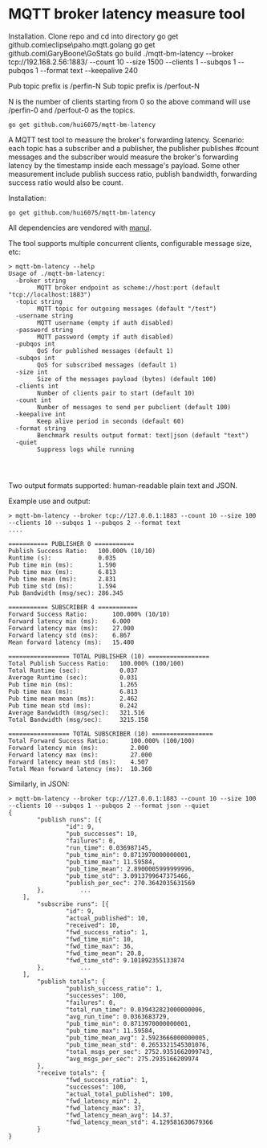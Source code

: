 MQTT broker latency measure tool
=========

Installation. 
Clone repo and cd into directory
go get github.com\eclipse\paho.mqtt.golang
go get github.com\GaryBoone\GoStats
go build
./mqtt-bm-latency --broker tcp://192.168.2.56:1883/ --count 10 --size 1500 --clients 1 --subqos 1 --pubqos 1 --format text --keepalive 240

Pub topic prefix is /perfin-N
Sub topic prefix is /perfout-N

N is the number of clients starting from 0 so the above command will use /perfin-0 and /perfout-0 as the topics.
```
go get github.com/hui6075/mqtt-bm-latency
```

A MQTT test tool to measure the broker's forwarding latency.
Scenario: each topic has a subscriber and a publisher, the publisher publishes #count messages and the subscriber would measure the broker's forwarding latency by the timestamp inside each message's payload.
Some other measurement include publish success ratio, publish bandwidth, forwarding success ratio would also be count.

Installation:

```
go get github.com/hui6075/mqtt-bm-latency
```

All dependencies are vendored with [manul](https://github.com/kovetskiy/manul).

The tool supports multiple concurrent clients, configurable message size, etc:
```
> mqtt-bm-latency --help
Usage of ./mqtt-bm-latency:
  -broker string
        MQTT broker endpoint as scheme://host:port (default "tcp://localhost:1883")
  -topic string
        MQTT topic for outgoing messages (default "/test")
  -username string
        MQTT username (empty if auth disabled)
  -password string
        MQTT password (empty if auth disabled)
  -pubqos int
        QoS for published messages (default 1)
  -subqos int
        QoS for subscribed messages (default 1)
  -size int
        Size of the messages payload (bytes) (default 100)
  -clients int
        Number of clients pair to start (default 10)
  -count int
        Number of messages to send per pubclient (default 100)
  -keepalive int
        Keep alive period in seconds (default 60)
  -format string
        Benchmark results output format: text|json (default "text")
  -quiet
        Suppress logs while running




```

Two output formats supported: human-readable plain text and JSON.

Example use and output:

```
> mqtt-bm-latency --broker tcp://127.0.0.1:1883 --count 10 --size 100 --clients 10 --subqos 1 --pubqos 2 --format text
....

=========== PUBLISHER 0 ===========
Publish Success Ratio:   100.000% (10/10)
Runtime (s):             0.035
Pub time min (ms):       1.590
Pub time max (ms):       6.813
Pub time mean (ms):      2.831
Pub time std (ms):       1.594
Pub Bandwidth (msg/sec): 286.345

=========== SUBSCRIBER 4 ===========
Forward Success Ratio:       100.000% (10/10)
Forward latency min (ms):    6.000
Forward latency max (ms):    27.000
Forward latency std (ms):    6.867
Mean forward latency (ms):   15.400

================= TOTAL PUBLISHER (10) =================
Total Publish Success Ratio:   100.000% (100/100)
Total Runtime (sec):           0.037
Average Runtime (sec):         0.031
Pub time min (ms):             1.265
Pub time max (ms):             6.813
Pub time mean mean (ms):       2.462
Pub time mean std (ms):        0.242
Average Bandwidth (msg/sec):   321.516
Total Bandwidth (msg/sec):     3215.158

================= TOTAL SUBSCRIBER (10) =================
Total Forward Success Ratio:      100.000% (100/100)
Forward latency min (ms):         2.000
Forward latency max (ms):         27.000
Forward latency mean std (ms):    4.507
Total Mean forward latency (ms):  10.360

```

Similarly, in JSON:

```
> mqtt-bm-latency --broker tcp://127.0.0.1:1883 --count 10 --size 100 --clients 10 --subqos 1 --pubqos 2 --format json --quiet
{
        "publish runs": [{
                "id": 9,
                "pub_successes": 10,
                "failures": 0,
                "run_time": 0.036987145,
                "pub_time_min": 0.8713970000000001,
                "pub_time_max": 11.59584,
                "pub_time_mean": 2.8900005999999996,
                "pub_time_std": 3.0913799647375466,
                "publish_per_sec": 270.3642035631569
        },			...
	],
        "subscribe runs": [{
                "id": 9,
                "actual_published": 10,
                "received": 10,
                "fwd_success_ratio": 1,
                "fwd_time_min": 10,
                "fwd_time_max": 36,
                "fwd_time_mean": 20.8,
                "fwd_time_std": 9.101892355133874
        },			...
	],
        "publish totals": {
                "publish_success_ratio": 1,
                "successes": 100,
                "failures": 0,
                "total_run_time": 0.039432823000000006,
                "avg_run_time": 0.0363683729,
                "pub_time_min": 0.8713970000000001,
                "pub_time_max": 11.59584,
                "pub_time_mean_avg": 2.5923666000000005,
                "pub_time_mean_std": 0.2653321545301076,
                "total_msgs_per_sec": 2752.9351662099743,
                "avg_msgs_per_sec": 275.2935166209974
        },
        "receive totals": {
                "fwd_success_ratio": 1,
                "successes": 100,
                "actual_total_published": 100,
                "fwd_latency_min": 2,
                "fwd_latency_max": 37,
                "fwd_latency_mean_avg": 14.37,
                "fwd_latency_mean_std": 4.129581630679366
        }
}
```
